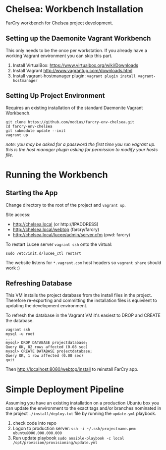 # Chelsea: Workbench Installation

FarCry workbench for Chelsea project development.

## Setting up the Daemonite Vagrant Workbench

This only needs to be the once per workstation. If you already have a working Vagrant environment you can skip this part.

1.  Install VirtualBox: https://www.virtualbox.org/wiki/Downloads
2.  Install Vagrant http://www.vagrantup.com/downloads.html
3.  Install vagrant-hostmanager plugin: `vagrant plugin install vagrant-hostmanager`


## Setting Up Project Environment

Requires an existing installation of the standard Daemonite Vagrant Workbench.

    git clone https://github.com/modius/farcry-env-chelsea.git
    cd farcry-env-chelsea
    git submodule update --init
    vagrant up

_note: you may be asked for a password the first time you run vagrant up. this is the host manager plugin asking for permission to modify your hosts file._

# Running the Workbench

## Starting the App 

Change directory to the root of the project and `vagrant up`.  

Site access:

- http://chelsea.local (or http://IPADDRESS)
- http://chelsea.local/webtop (farcry/farcry)
- http://chelsea.local/lucee/admin/server.cfm (pwd: farcry)

To restart Lucee server `vagrant ssh` onto the virtual:

```
sudo /etc/init.d/lucee_ctl restart
```

The website listens for `*.vagrant.com` host headers so `vagrant share` should work :)

## Refreshing Database

This VM installs the project database from the install files in the project.
Therefore re-exporting and committing the installation files is equivilent to
updating the development environment.

To refresh the database in the Vagrant VM it's easiest to DROP and CREATE the database.

```
vagrant ssh
mysql -u root
...
mysql> DROP DATABASE projectdatabase;
Query OK, 82 rows affected (0.08 sec)
mysql> CREATE DATABASE projectdatabase;
Query OK, 1 row affected (0.00 sec)
quit
```

Then <http://localhost:8080/webtop/install> to reinstall FarCry app.


# Simple Deployment Pipeline

Assuming you have an existing installation on a production Ubuntu box you can update the environment to the exact tags and/or branches nominated in the project `./install/deploy.txt` file by running the `update.yml` playbook.

1.  check code into repo
2.  Logon to production server:
    `ssh -i ~/.ssh/projectname.pem ubuntu@000.000.000.000`
3.  Run update playbook
    `sudo ansible-playbook -c local /opt/provision/provisioning/update.yml`


